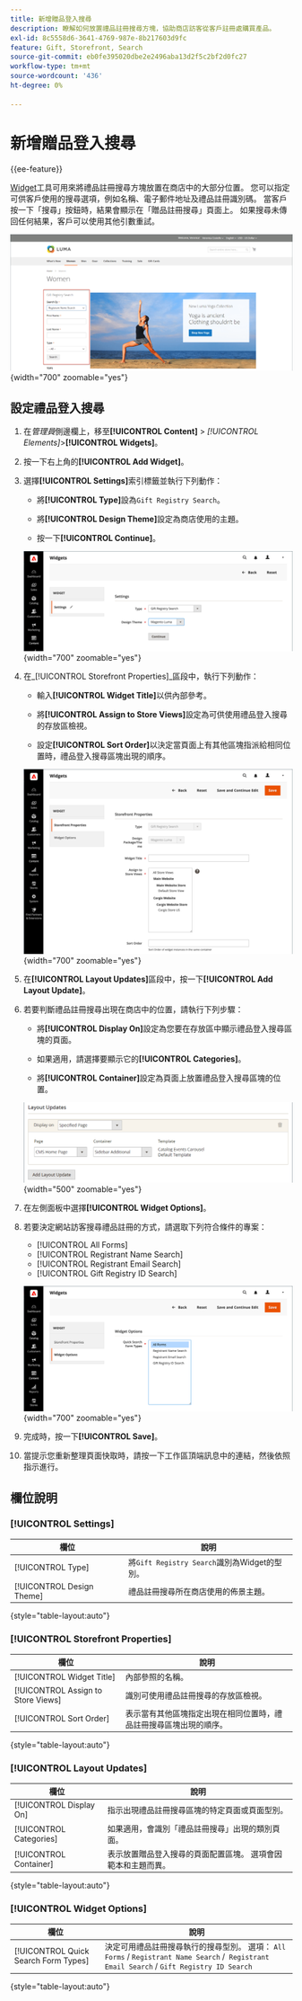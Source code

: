 ```yaml
---
title: 新增贈品登入搜尋
description: 瞭解如何放置禮品註冊搜尋方塊，協助商店訪客從客戶註冊處購買產品。
exl-id: 8c5558d6-3641-4769-987e-8b217603d9fc
feature: Gift, Storefront, Search
source-git-commit: eb0fe395020dbe2e2496aba13d2f5c2bf2d0fc27
workflow-type: tm+mt
source-wordcount: '436'
ht-degree: 0%

---
```


# 新增贈品登入搜尋

{{ee-feature}}

[Widget](../content-design/widgets.md)工具可用來將禮品註冊搜尋方塊放置在商店中的大部分位置。 您可以指定可供客戶使用的搜尋選項，例如名稱、電子郵件地址及禮品註冊識別碼。 當客戶按一下「搜尋」按鈕時，結果會顯示在「贈品註冊搜尋」頁面上。 如果搜尋未傳回任何結果，客戶可以使用其他引數重試。

![店面範例 — 禮品登入搜尋](./assets/storefront-gift-registry-search.png){width="700" zoomable="yes"}

## 設定禮品登入搜尋

1. 在&#x200B;_管理員_&#x200B;側邊欄上，移至&#x200B;**[!UICONTROL Content]** > _[!UICONTROL Elements]_>**[!UICONTROL Widgets]**。

1. 按一下右上角的&#x200B;**[!UICONTROL Add Widget]**。

1. 選擇&#x200B;**[!UICONTROL Settings]**&#x200B;索引標籤並執行下列動作：

   - 將&#x200B;**[!UICONTROL Type]**&#x200B;設為`Gift Registry Search`。

   - 將&#x200B;**[!UICONTROL Design Theme]**&#x200B;設定為商店使用的主題。

   - 按一下&#x200B;**[!UICONTROL Continue]**。

   ![禮品登入 — 搜尋設定](./assets/widget-gift-registry-search-settings.png){width="700" zoomable="yes"}

1. 在&#x200B;_[!UICONTROL Storefront Properties]_區段中，執行下列動作：

   - 輸入&#x200B;**[!UICONTROL Widget Title]**&#x200B;以供內部參考。

   - 將&#x200B;**[!UICONTROL Assign to Store Views]**&#x200B;設定為可供使用禮品登入搜尋的存放區檢視。

   - 設定&#x200B;**[!UICONTROL Sort Order]**&#x200B;以決定當頁面上有其他區塊指派給相同位置時，禮品登入搜尋區塊出現的順序。

   ![禮品登入 — 店面屬性](./assets/widget-gift-registry-search-storefront-properties.png){width="700" zoomable="yes"}

1. 在&#x200B;**[!UICONTROL Layout Updates]**&#x200B;區段中，按一下&#x200B;**[!UICONTROL Add Layout Update]**。

1. 若要判斷禮品註冊搜尋出現在商店中的位置，請執行下列步驟：

   - 將&#x200B;**[!UICONTROL Display On]**&#x200B;設定為您要在存放區中顯示禮品登入搜尋區塊的頁面。

   - 如果適用，請選擇要顯示它的&#x200B;**[!UICONTROL Categories]**。

   - 將&#x200B;**[!UICONTROL Container]**&#x200B;設定為頁面上放置禮品登入搜尋區塊的位置。

   ![贈品登入 — 配置更新](./assets/widget-gift-registry-search-layout-updates.png){width="500" zoomable="yes"}

1. 在左側面板中選擇&#x200B;**[!UICONTROL Widget Options]**。

1. 若要決定網站訪客搜尋禮品註冊的方式，請選取下列符合條件的專案：

   - [!UICONTROL All Forms]
   - [!UICONTROL Registrant Name Search]
   - [!UICONTROL Registrant Email Search]
   - [!UICONTROL Gift Registry ID Search]

   ![贈品登入 — Widget選項](./assets/widget-gift-registry-search-widget-options.png){width="700" zoomable="yes"}

1. 完成時，按一下&#x200B;**[!UICONTROL Save]**。

1. 當提示您重新整理頁面快取時，請按一下工作區頂端訊息中的連結，然後依照指示進行。

## 欄位說明

### [!UICONTROL Settings]

| 欄位 | 說明 |
|--- |--- |
| [!UICONTROL Type] | 將`Gift Registry Search`識別為Widget的型別。 |
| [!UICONTROL Design Theme] | 禮品註冊搜尋所在商店使用的佈景主題。 |

{style="table-layout:auto"}

### [!UICONTROL Storefront Properties]

| 欄位 | 說明 |
|--- |--- |
| [!UICONTROL Widget Title] | 內部參照的名稱。 |
| [!UICONTROL Assign to Store Views] | 識別可使用禮品註冊搜尋的存放區檢視。 |
| [!UICONTROL Sort Order] | 表示當有其他區塊指定出現在相同位置時，禮品註冊搜尋區塊出現的順序。 |

{style="table-layout:auto"}

### [!UICONTROL Layout Updates]

| 欄位 | 說明 |
|--- |--- |
| [!UICONTROL Display On] | 指示出現禮品註冊搜尋區塊的特定頁面或頁面型別。 |
| [!UICONTROL Categories] | 如果適用，會識別「禮品註冊搜尋」出現的類別頁面。 |
| [!UICONTROL Container] | 表示放置贈品登入搜尋的頁面配置區塊。 選項會因範本和主題而異。 |

{style="table-layout:auto"}

### [!UICONTROL Widget Options]

| 欄位 | 說明 |
|--- |--- |
| [!UICONTROL Quick Search Form Types] | 決定可用禮品註冊搜尋執行的搜尋型別。 選項： `All Forms` / `Registrant Name Search` /` Registrant Email Search` / `Gift Registry ID Search` |

{style="table-layout:auto"}
